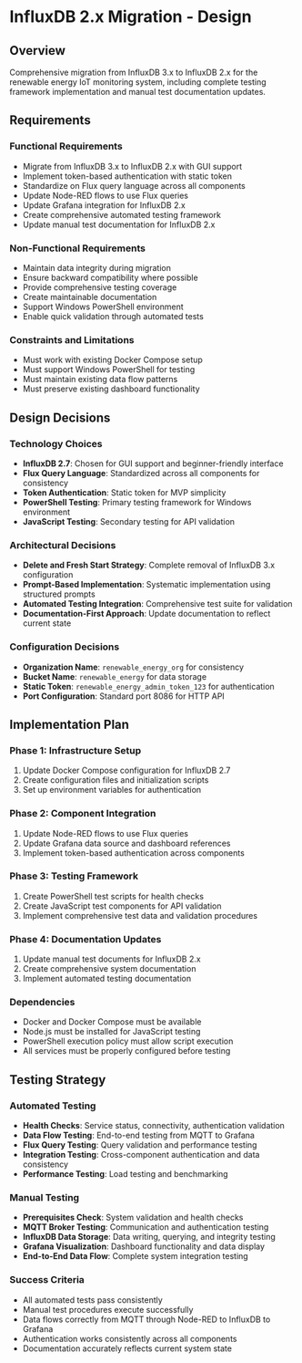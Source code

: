 # InfluxDB 2.x Migration - Design

## Overview
Comprehensive migration from InfluxDB 3.x to InfluxDB 2.x for the renewable energy IoT monitoring system, including complete testing framework implementation and manual test documentation updates.

## Requirements

### Functional Requirements
- Migrate from InfluxDB 3.x to InfluxDB 2.x with GUI support
- Implement token-based authentication with static token
- Standardize on Flux query language across all components
- Update Node-RED flows to use Flux queries
- Update Grafana integration for InfluxDB 2.x
- Create comprehensive automated testing framework
- Update manual test documentation for InfluxDB 2.x

### Non-Functional Requirements
- Maintain data integrity during migration
- Ensure backward compatibility where possible
- Provide comprehensive testing coverage
- Create maintainable documentation
- Support Windows PowerShell environment
- Enable quick validation through automated tests

### Constraints and Limitations
- Must work with existing Docker Compose setup
- Must support Windows PowerShell for testing
- Must maintain existing data flow patterns
- Must preserve existing dashboard functionality

## Design Decisions

### Technology Choices
- **InfluxDB 2.7**: Chosen for GUI support and beginner-friendly interface
- **Flux Query Language**: Standardized across all components for consistency
- **Token Authentication**: Static token for MVP simplicity
- **PowerShell Testing**: Primary testing framework for Windows environment
- **JavaScript Testing**: Secondary testing for API validation

### Architectural Decisions
- **Delete and Fresh Start Strategy**: Complete removal of InfluxDB 3.x configuration
- **Prompt-Based Implementation**: Systematic implementation using structured prompts
- **Automated Testing Integration**: Comprehensive test suite for validation
- **Documentation-First Approach**: Update documentation to reflect current state

### Configuration Decisions
- **Organization Name**: `renewable_energy_org` for consistency
- **Bucket Name**: `renewable_energy` for data storage
- **Static Token**: `renewable_energy_admin_token_123` for authentication
- **Port Configuration**: Standard port 8086 for HTTP API

## Implementation Plan

### Phase 1: Infrastructure Setup
1. Update Docker Compose configuration for InfluxDB 2.7
2. Create configuration files and initialization scripts
3. Set up environment variables for authentication

### Phase 2: Component Integration
1. Update Node-RED flows to use Flux queries
2. Update Grafana data source and dashboard references
3. Implement token-based authentication across components

### Phase 3: Testing Framework
1. Create PowerShell test scripts for health checks
2. Create JavaScript test components for API validation
3. Implement comprehensive test data and validation procedures

### Phase 4: Documentation Updates
1. Update manual test documents for InfluxDB 2.x
2. Create comprehensive system documentation
3. Implement automated testing documentation

### Dependencies
- Docker and Docker Compose must be available
- Node.js must be installed for JavaScript testing
- PowerShell execution policy must allow script execution
- All services must be properly configured before testing

## Testing Strategy

### Automated Testing
- **Health Checks**: Service status, connectivity, authentication validation
- **Data Flow Testing**: End-to-end testing from MQTT to Grafana
- **Flux Query Testing**: Query validation and performance testing
- **Integration Testing**: Cross-component authentication and data consistency
- **Performance Testing**: Load testing and benchmarking

### Manual Testing
- **Prerequisites Check**: System validation and health checks
- **MQTT Broker Testing**: Communication and authentication testing
- **InfluxDB Data Storage**: Data writing, querying, and integrity testing
- **Grafana Visualization**: Dashboard functionality and data display
- **End-to-End Data Flow**: Complete system integration testing

### Success Criteria
- All automated tests pass consistently
- Manual test procedures execute successfully
- Data flows correctly from MQTT through Node-RED to InfluxDB to Grafana
- Authentication works consistently across all components
- Documentation accurately reflects current system state 